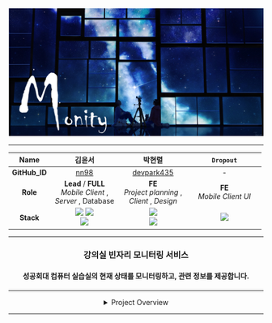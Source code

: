 <div align="center">

<img src="img/bg00.png">

* * *

|   **Name**    |                                                                                       &nbsp;&nbsp;&nbsp;&nbsp;&nbsp;&nbsp;&nbsp;&nbsp;&nbsp;&nbsp; 김윤서 &nbsp;&nbsp;&nbsp;&nbsp;&nbsp;&nbsp;&nbsp;&nbsp;&nbsp;&nbsp;                                                                                       |                                    &nbsp;&nbsp;&nbsp;&nbsp;&nbsp;&nbsp;&nbsp;&nbsp;&nbsp;&nbsp; 박현렬 &nbsp;&nbsp;&nbsp;&nbsp;&nbsp;&nbsp;&nbsp;&nbsp;&nbsp;&nbsp;                                     | &nbsp;&nbsp;&nbsp;&nbsp;&nbsp;&nbsp;&nbsp;&nbsp;&nbsp;&nbsp; `Dropout` &nbsp;&nbsp;&nbsp;&nbsp;&nbsp;&nbsp;&nbsp;&nbsp;&nbsp;&nbsp; |
|:-------------:|:---------------------------------------------------------------------------------------------------------------------------------------------------------------------------------------------------------------------------------------------------------------------------------------------------------:|:----------------------------------------------------------------------------------------------------------------------------------------------------------------------------------------------------:|:-----------------------------------------------------------------------------------------------------------------------------------:|
| **GitHub_ID** |                                                                                                                                      [nn98](https://github.com/nn98)                                                                                                                                      |                                                                             [devpark435](https://github.com/devpark435)                                                                              |                                                                  -                                                                  |
|   **Role**    |                                                                                                                    **Lead** / __FULL__ <br> _Mobile Client_ , <br> _Server_ , Database                                                                                                                    |                                                                      __FE__ <br> _Project planning_ , <br/> _Client_ , _Design_                                                                      |                                                   __FE__ <br> _Mobile Client UI_                                                    |
|   **Stack**   | <img src="https://img.shields.io/badge/Android-3DDC84?style=platic&logo=Android&logoColor=white"/> <img src="https://img.shields.io/badge/Node.js-339933?style=platic&logo=node.js&logoColor=white"/> <br> <img src="https://img.shields.io/badge/MySQL-4479A1?style=platic&logo=MySQL&logoColor=white"/> | <img src="https://img.shields.io/badge/JAVA-007396?style=platic&logo=Joplin&logoColor=white"/><br><img src="https://img.shields.io/badge/Node.js-339933?style=platic&logo=node.js&logoColor=white"/> |                 <img src="https://img.shields.io/badge/Android-3DDC84?style=platic&logo=Android&logoColor=white"/>                  |

* * *


### 강의실 빈자리 모니터링 서비스

#### 성공회대 컴퓨터 실습실의 현재 상태를 모니터링하고, 관련 정보를 제공합니다.

* * * 

<details><summary>Project Overview</summary>

<hr>
  <img src="img/proto1.png" width="360" height="640">
  <img src="img/proto2.png" width="360" height="640">
  <img src="img/proto3.png" width="360" height="640">
  <img src="img/proto4.png" width="360" height="640">
  <img src="img/proto5.png" width="360" height="640">
  <img src="img/proto6.png" width="360" height="640">

</details>

<hr>

</div>